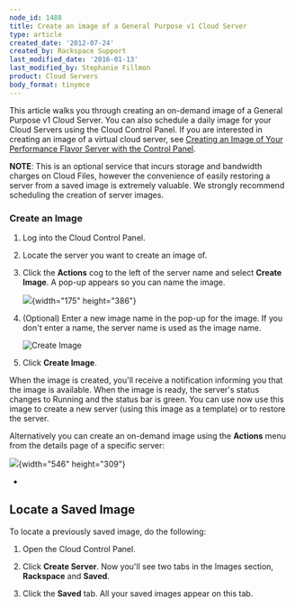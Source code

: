 ```yaml
---
node_id: 1488
title: Create an image of a General Purpose v1 Cloud Server
type: article
created_date: '2012-07-24'
created_by: Rackspace Support
last_modified_date: '2016-01-13'
last_modified_by: Stephanie Fillmon
product: Cloud Servers
body_format: tinymce
---
```


This article walks you through creating an on-demand image of a General
Purpose v1 Cloud Server. You can also schedule a daily image for your
Cloud Servers using the Cloud Control Panel. If you are interested in
creating an image of a virtual cloud server, see [Creating an Image of
Your Performance Flavor Server with the Control
Panel](/howto/create-an-image-of-a-server-and-restore-a-server-from-a-saved-image).

**NOTE**: This is an optional service that incurs storage and bandwidth
charges on Cloud Files, however the convenience of easily restoring a
server from a saved image is extremely valuable. We strongly recommend
scheduling the creation of server images.

### **Create an Image**

1.  Log into the Cloud Control Panel.

2.  Locate the server you want to create an image of.

3.  Click the **Actions** cog to the left of the server name and
    select **Create Image**. A pop-up appears so you can name the image.

    ![](https://8026b2e3760e2433679c-fffceaebb8c6ee053c935e8915a3fbe7.ssl.cf2.rackcdn.com/field/image/CreateImage.png){width="175"
    height="386"}

4.  (Optional) Enter a new image name in the pop-up for the image. If
    you don't enter a name, the server name is used as the image name.

    ![Create
    Image](http://c691244.r44.cf2.rackcdn.com/On-Demand%20Image.png)

5.  Click **Create Image**.

When the image is created, you'll receive a notification informing you
that the image is available. When the image is ready, the server's
status changes to Running and the status bar is green. You can use now
use this image to create a new server (using this image as a template)
or to restore the server.

Alternatively you can create an on-demand image using
the **Actions** menu from the details page of a specific server:

![](https://8026b2e3760e2433679c-fffceaebb8c6ee053c935e8915a3fbe7.ssl.cf2.rackcdn.com/field/image/ImageMenu2.png){width="546"
height="309"}


-

Locate a Saved Image
--------------------

To locate a previously saved image, do the following:

1.  Open the Cloud Control Panel.

2.  Click **Create Server**. Now you'll see two tabs in the Images
    section, **Rackspace** and **Saved**.

3.  Click the **Saved** tab. All your saved images appear on this tab.



